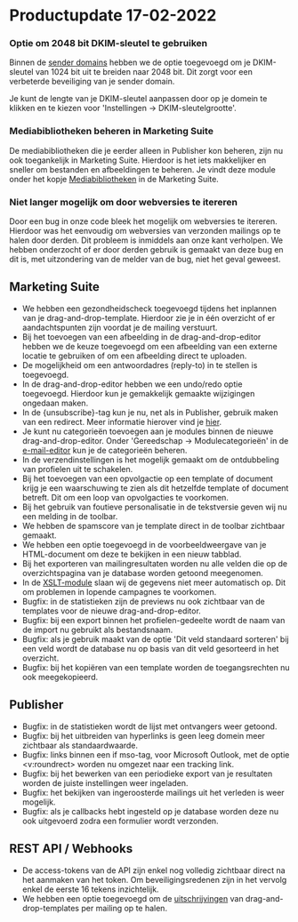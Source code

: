 # Productupdate 17-02-2022

### Optie om 2048 bit DKIM-sleutel te gebruiken
Binnen de [sender domains](https://ms.copernica.com/#/admin/account/senderdomains) hebben we de optie toegevoegd om je DKIM-sleutel van 1024 bit uit te breiden naar 2048 bit. Dit zorgt voor een verbeterde beveiliging van je sender domain.

Je kunt de lengte van je DKIM-sleutel aanpassen door op je domein te klikken en te kiezen voor 'Instellingen -> DKIM-sleutelgrootte'.
 
### Mediabibliotheken beheren in Marketing Suite
De mediabibliotheken die je eerder alleen in Publisher kon beheren, zijn nu ook toegankelijk in Marketing Suite. Hierdoor is het iets makkelijker en sneller om bestanden en afbeeldingen te beheren. Je vindt deze module onder het kopje [Mediabibliotheken](https://ms.copernica.com/#/medialibraries) in de Marketing Suite.

### Niet langer mogelijk om door webversies te itereren
Door een bug in onze code bleek het mogelijk om webversies te itereren. Hierdoor was het eenvoudig om webversies van verzonden mailings op te halen door derden. Dit probleem is inmiddels aan onze kant verholpen. We hebben onderzocht of er door derden gebruik is gemaakt van deze bug en dit is, met uitzondering van de melder van de bug, niet het geval geweest. 

## Marketing Suite
- We hebben een gezondheidscheck toegevoegd tijdens het inplannen van je drag-and-drop-template. Hierdoor zie je in één overzicht of er aandachtspunten zijn voordat je de mailing verstuurt.
- Bij het toevoegen van een afbeelding in de drag-and-drop-editor hebben we de keuze toegevoegd om een afbeelding van een externe locatie te gebruiken of om een afbeelding direct te uploaden.
- De mogelijkheid om een antwoordadres (reply-to) in te stellen is toegevoegd.
- In de drag-and-drop-editor hebben we een undo/redo optie toegevoegd. Hierdoor kun je gemakkelijk gemaakte wijzigingen ongedaan maken. 
- In de {unsubscribe}-tag kun je nu, net als in Publisher, gebruik maken van een redirect. Meer informatie hierover vind je [hier](https://www.copernica.com/nl/documentation/email-editor-unsubscribelink-webversion).
- Je kunt nu categorieën toevoegen aan je modules binnen de nieuwe drag-and-drop-editor. Onder 'Gereedschap -> Modulecategorieën' in de [e-mail-editor](https://ms.copernica.com/#/design) kun je de categorieën beheren.
- In de verzendinstellingen is het mogelijk gemaakt om de ontdubbeling van profielen uit te schakelen.
- Bij het toevoegen van een opvolgactie op een template of document krijg je een waarschuwing te zien als dit hetzelfde template of document betreft. Dit om een loop van opvolgacties te voorkomen.
- Bij het gebruik van foutieve personalisatie in de tekstversie geven wij nu een melding in de toolbar.
- We hebben de spamscore van je template direct in de toolbar zichtbaar gemaakt.
- We hebben een optie toegevoegd in de voorbeeldweergave van je HTML-document om deze te bekijken in een nieuw tabblad. 
- Bij het exporteren van mailingresultaten worden nu alle velden die op de overzichtspagina van je database worden getoond meegenomen.
- In de [XSLT-module](https://ms.copernica.com/#/xslt) slaan wij de gegevens niet meer automatisch op. Dit om problemen in lopende campagnes te voorkomen.
- Bugfix: in de statistieken zijn de previews nu ook zichtbaar van de templates voor de nieuwe drag-and-drop-editor.
- Bugfix: bij een export binnen het profielen-gedeelte wordt de naam van de import nu gebruikt als bestandsnaam.
- Bugfix: als je gebruik maakt van de optie 'Dit veld standaard sorteren' bij een veld wordt de database nu op basis van dit veld gesorteerd in het overzicht.
- Bugfix: bij het kopiëren van een template worden de toegangsrechten nu ook meegekopieerd.

## Publisher
- Bugfix: in de statistieken wordt de lijst met ontvangers weer getoond.
- Bugfix: bij het uitbreiden van hyperlinks is geen leeg domein meer zichtbaar als standaardwaarde.
- Bugfix: links binnen een if mso-tag, voor Microsoft Outlook, met de optie <v:roundrect> worden nu omgezet naar een tracking link.
- Bugfix: bij het bewerken van een periodieke export van je resultaten worden de juiste instellingen weer ingeladen.
- Bugfix: het bekijken van ingeroosterde mailings uit het verleden is weer mogelijk.
- Bugfix: als je callbacks hebt ingesteld op je database worden deze nu ook uitgevoerd zodra een formulier wordt verzonden.

## REST API / Webhooks
- De access-tokens van de API zijn enkel nog volledig zichtbaar direct na het aanmaken van het token. Om beveiligingsredenen zijn in het vervolg enkel de eerste 16 tekens inzichtelijk. 
- We hebben een optie toegevoegd om de [uitschrijvingen](https://www.copernica.com/nl/documentation/restv3/rest-get-ms-emailing-unsubscribes) van drag-and-drop-templates per mailing op te halen.
